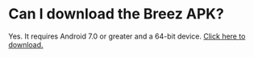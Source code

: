 # Can I download the Breez APK?
Yes. It requires Android 7.0 or greater and a 64-bit device. [Click here to download.](https://github.com/breez/breezmobile/releases/download/0.15.lnd/1666105151-1.apk) 
